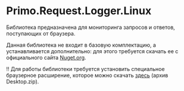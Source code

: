 # Primo.Request.Logger.Linux

Библиотека предназначена для мониторинга запросов и ответов, поступающих от браузера.

Данная библиотека не входит в базовую комплектацию, а устанавливается дополнительно: для этого требуется скачать ее c официального сайта [Nuget.org](https://www.nuget.org/packages?q=Primo.Request.Logger).

:bangbang: Для работы библиотеки требуется установить специальное браузерное расширение, которое можно скачать [здесь](https://disk.primo-rpa.ru/index.php/s/t9BHBjR6PP06Yax?path=%2FMisc) (архив Desktop.zip).

